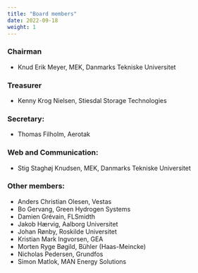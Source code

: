 ```yaml
---
title: "Board members"
date: 2022-09-18
weight: 1
---
```


### Chairman
- Knud Erik Meyer, MEK, Danmarks Tekniske Universitet

### Treasurer
- Kenny Krog Nielsen, Stiesdal Storage Technologies

### Secretary:
- Thomas Filholm, Aerotak

### Web and Communication:
- Stig Staghøj Knudsen, MEK, Danmarks Tekniske Universitet

### Other members:
- Anders Christian Olesen, Vestas
- Bo Gervang, Green Hydrogen Systems
- Damien Grévain, FLSmidth
- Jakob Hærvig, Aalborg Universitet
- Johan Rønby, Roskilde Universitet
- Kristian Mark Ingvorsen, GEA
- Morten Ryge Bøgild, Bühler (Haas-Meincke)
- Nicholas Pedersen, Grundfos
- Simon Matlok, MAN Energy Solutions
